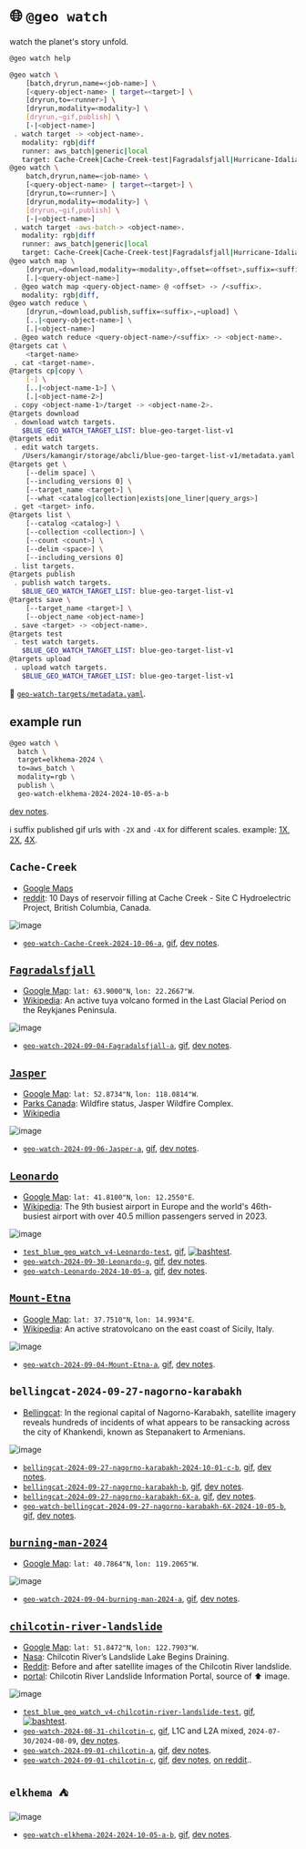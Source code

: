 # 🌐 `@geo watch`

watch the planet's story unfold.

```bash
@geo watch help
```
```bash
@geo watch \
	[batch,dryrun,name=<job-name>] \
	[<query-object-name> | target=<target>] \
	[dryrun,to=<runner>] \
	[dryrun,modality=<modality>] \
	[dryrun,~gif,publish] \
	[-|<object-name>]
 . watch target -> <object-name>.
   modality: rgb|diff
   runner: aws_batch|generic|local
   target: Cache-Creek|Cache-Creek-test|Fagradalsfjall|Hurricane-Idalia-2023|Jasper|Leonardo|Leonardo-test|Mount-Etna|bellingcat-2024-09-27-nagorno-karabakh|bellingcat-2024-09-27-nagorno-karabakh-2X|bellingcat-2024-09-27-nagorno-karabakh-6X|bellingcat-2024-09-27-nagorno-karabakh-6X-test|bellingcat-2024-09-27-nagorno-karabakh-test|burning-man-2024|chilcotin-river-landslide|chilcotin-river-landslide-test|elkhema|elkhema-2024
@geo watch \
	batch,dryrun,name=<job-name> \
	[<query-object-name> | target=<target>] \
	[dryrun,to=<runner>] \
	[dryrun,modality=<modality>] \
	[dryrun,~gif,publish] \
	[-|<object-name>]
 . watch target -aws-batch-> <object-name>.
   modality: rgb|diff
   runner: aws_batch|generic|local
   target: Cache-Creek|Cache-Creek-test|Fagradalsfjall|Hurricane-Idalia-2023|Jasper|Leonardo|Leonardo-test|Mount-Etna|bellingcat-2024-09-27-nagorno-karabakh|bellingcat-2024-09-27-nagorno-karabakh-2X|bellingcat-2024-09-27-nagorno-karabakh-6X|bellingcat-2024-09-27-nagorno-karabakh-6X-test|bellingcat-2024-09-27-nagorno-karabakh-test|burning-man-2024|chilcotin-river-landslide|chilcotin-river-landslide-test|elkhema|elkhema-2024
@geo watch map \
	[dryrun,~download,modality=<modality>,offset=<offset>,suffix=<suffix>,~upload] \
	[.|<query-object-name>]
 . @geo watch map <query-object-name> @ <offset> -> /<suffix>.
   modality: rgb|diff,
@geo watch reduce \
	[dryrun,~download,publish,suffix=<suffix>,~upload] \
	[..|<query-object-name>] \
	[.|<object-name>]
 . @geo watch reduce <query-object-name>/<suffix> -> <object-name>.
@targets cat \
	<target-name>
 . cat <target-name>.
@targets cp|copy \
	[-] \
	[..|<object-name-1>] \
	[.|<object-name-2>]
 . copy <object-name-1>/target -> <object-name-2>.
@targets download
 . download watch targets.
   $BLUE_GEO_WATCH_TARGET_LIST: blue-geo-target-list-v1
@targets edit
 . edit watch targets.
   /Users/kamangir/storage/abcli/blue-geo-target-list-v1/metadata.yaml
@targets get \
	[--delim space] \
	[--including_versions 0] \
	[--target_name <target>] \
	[--what <catalog|collection|exists|one_liner|query_args>]
 . get <target> info.
@targets list \
	[--catalog <catalog>] \
	[--collection <collection>] \
	[--count <count>] \
	[--delim <space>] \
	[--including_versions 0]
 . list targets.
@targets publish
 . publish watch targets.
   $BLUE_GEO_WATCH_TARGET_LIST: blue-geo-target-list-v1
@targets save \
	[--target_name <target>] \
	[--object_name <object-name>]
 . save <target> -> <object-name>.
@targets test
 . test watch targets.
   $BLUE_GEO_WATCH_TARGET_LIST: blue-geo-target-list-v1
@targets upload
 . upload watch targets.
   $BLUE_GEO_WATCH_TARGET_LIST: blue-geo-target-list-v1
```

🎯 [`geo-watch-targets/metadata.yaml`](https://kamangir-public.s3.ca-central-1.amazonaws.com/geo-watch-targets/metadata.yaml).

## example run

```bash
@geo watch \
  batch \
  target=elkhema-2024 \
  to=aws_batch \
  modality=rgb \
  publish \
  geo-watch-elkhema-2024-2024-10-05-a-b
```

[dev notes](https://arash-kamangir.medium.com/%EF%B8%8F-conversations-with-ai-252-2118326b1de2).

ℹ️ suffix published gif urls with `-2X` and `-4X` for different scales. example: [1X](https://kamangir-public.s3.ca-central-1.amazonaws.com/geo-watch-bellingcat-2024-09-27-nagorno-karabakh-6X-2024-10-05-b/geo-watch-bellingcat-2024-09-27-nagorno-karabakh-6X-2024-10-05-b.gif), [2X](https://kamangir-public.s3.ca-central-1.amazonaws.com/geo-watch-bellingcat-2024-09-27-nagorno-karabakh-6X-2024-10-05-b/geo-watch-bellingcat-2024-09-27-nagorno-karabakh-6X-2024-10-05-b-2X.gif), [4X](https://kamangir-public.s3.ca-central-1.amazonaws.com/geo-watch-bellingcat-2024-09-27-nagorno-karabakh-6X-2024-10-05-b/geo-watch-bellingcat-2024-09-27-nagorno-karabakh-6X-2024-10-05-b-4X.gif).

## `Cache-Creek`
 - [Google Maps](https://maps.app.goo.gl/kHypmxiEeqdVrBi77)
 - [reddit](https://www.reddit.com/r/britishcolumbia/comments/1fho5vq/10_days_of_reservoir_filling_at_cache_creek_site/): 10 Days of reservoir filling at Cache Creek - Site C Hydroelectric Project, British Columbia, Canada.

![image](https://kamangir-public.s3.ca-central-1.amazonaws.com/geo-watch-Cache-Creek-2024-10-06-a/geo-watch-Cache-Creek-2024-10-06-a-4X.gif?raw=true&random=bZPJxKb7pAzvT3pN)
- [`geo-watch-Cache-Creek-2024-10-06-a`](https://kamangir-public.s3.ca-central-1.amazonaws.com/geo-watch-Cache-Creek-2024-10-06-a.tar.gz), [gif](https://kamangir-public.s3.ca-central-1.amazonaws.com/geo-watch-Cache-Creek-2024-10-06-a/geo-watch-Cache-Creek-2024-10-06-a.gif), [dev notes](https://medium.com/@arash-kamangir/%EF%B8%8F-conversations-with-ai-253-8f12ef5bd8fc).

## [`Fagradalsfjall`](./targets/Fagradalsfjall.md)
 - [Google Map](https://maps.app.goo.gl/zkdc2DNLahc598k48): `lat: 63.9000"N`, `lon: 22.2667"W`.
 - [Wikipedia](https://en.wikipedia.org/wiki/Fagradalsfjall): An active tuya volcano formed in the Last Glacial Period on the Reykjanes Peninsula.

![image](https://kamangir-public.s3.ca-central-1.amazonaws.com/geo-watch-2024-09-04-Fagradalsfjall-a/geo-watch-2024-09-04-Fagradalsfjall-a-2X.gif?raw=true&random=AuMR7ykbYs7kL8nf)
- [`geo-watch-2024-09-04-Fagradalsfjall-a`](https://kamangir-public.s3.ca-central-1.amazonaws.com/geo-watch-2024-09-04-Fagradalsfjall-a.tar.gz), [gif](https://kamangir-public.s3.ca-central-1.amazonaws.com/geo-watch-2024-09-04-Fagradalsfjall-a/geo-watch-2024-09-04-Fagradalsfjall-a.gif), [dev notes](https://arash-kamangir.medium.com/%EF%B8%8F-conversations-with-ai-206-f7996520dc15).

## [`Jasper`](./targets/Jasper.md)
 - [Google Map](https://maps.app.goo.gl/o5tGW4tH5S6j4vso9): `lat: 52.8734"N`, `lon: 118.0814"W`.
 - [Parks Canada](https://parks.canada.ca/pn-np/ab/jasper/visit/feu-alert-fire/feudeforet-wildfire): Wildfire status, Jasper Wildfire Complex.
 - [Wikipedia](https://en.wikipedia.org/wiki/2024_Jasper_wildfire)

![image](https://kamangir-public.s3.ca-central-1.amazonaws.com/geo-watch-2024-09-06-Jasper-a/geo-watch-2024-09-06-Jasper-a-2X.gif?raw=true&random=E9eYgSdZn8VHEdCT)
- [`geo-watch-2024-09-06-Jasper-a`](https://kamangir-public.s3.ca-central-1.amazonaws.com/geo-watch-2024-09-06-Jasper-a.tar.gz), [gif](https://kamangir-public.s3.ca-central-1.amazonaws.com/geo-watch-2024-09-06-Jasper-a/geo-watch-2024-09-06-Jasper-a.gif), [dev notes](https://arash-kamangir.medium.com/%EF%B8%8F-conversations-with-ai-208-7063fca1423b).

## [`Leonardo`](./targets/Leonardo.md)
 - [Google Map](https://maps.app.goo.gl/Zpnj53kVcQQ4fNA17): `lat: 41.8100"N`, `lon: 12.2550"E`.
 - [Wikipedia](https://en.wikipedia.org/wiki/Rome_Fiumicino_Airport): The 9th busiest airport in Europe and the world's 46th-busiest airport with over 40.5 million passengers served in 2023.

![image](https://kamangir-public.s3.ca-central-1.amazonaws.com/geo-watch-Leonardo-2024-10-05-a/geo-watch-Leonardo-2024-10-05-a-4X.gif?raw=true&random=2Js88zMMZnRWeGXU)
- [`test_blue_geo_watch_v4-Leonardo-test`](https://kamangir-public.s3.ca-central-1.amazonaws.com/test_blue_geo_watch_v4-Leonardo-test.tar.gz), [gif](https://kamangir-public.s3.ca-central-1.amazonaws.com/test_blue_geo_watch_v4-Leonardo-test/test_blue_geo_watch_v4-Leonardo-test.gif), [![bashtest](https://github.com/kamangir/blue-geo/actions/workflows/bashtest.yml/badge.svg)](https://github.com/kamangir/blue-geo/actions/workflows/bashtest.yml).
- [`geo-watch-2024-09-30-Leonardo-g`](https://kamangir-public.s3.ca-central-1.amazonaws.com/geo-watch-2024-09-30-Leonardo-g.tar.gz), [gif](https://kamangir-public.s3.ca-central-1.amazonaws.com/geo-watch-2024-09-30-Leonardo-g/geo-watch-2024-09-30-Leonardo-g.gif), [dev notes](https://medium.com/@arash-kamangir/%EF%B8%8F-conversations-with-ai-237-99db71023445).
- [`geo-watch-Leonardo-2024-10-05-a`](https://kamangir-public.s3.ca-central-1.amazonaws.com/geo-watch-Leonardo-2024-10-05-a.tar.gz), [gif](https://kamangir-public.s3.ca-central-1.amazonaws.com/geo-watch-Leonardo-2024-10-05-a/geo-watch-Leonardo-2024-10-05-a.gif), [dev notes](https://medium.com/@arash-kamangir/%EF%B8%8F-conversations-with-ai-249-44ba1dcd2321).

## [`Mount-Etna`](./targets/Mount-Etna.md)
 - [Google Map](https://maps.app.goo.gl/vcCRk16tHBPxB3a47): `lat: 37.7510"N`, `lon: 14.9934"E`.
 - [Wikipedia](https://en.wikipedia.org/wiki/Mount_Etna): An active stratovolcano on the east coast of Sicily, Italy.

![image](https://kamangir-public.s3.ca-central-1.amazonaws.com/geo-watch-2024-09-04-Mount-Etna-a/geo-watch-2024-09-04-Mount-Etna-a-2X.gif?raw=true&random=vxy9CBOZNfuIvNzb)
- [`geo-watch-2024-09-04-Mount-Etna-a`](https://kamangir-public.s3.ca-central-1.amazonaws.com/geo-watch-2024-09-04-Mount-Etna-a.tar.gz), [gif](https://kamangir-public.s3.ca-central-1.amazonaws.com/geo-watch-2024-09-04-Mount-Etna-a/geo-watch-2024-09-04-Mount-Etna-a.gif), [dev notes](https://arash-kamangir.medium.com/%EF%B8%8F-conversations-with-ai-205-c272a95ce266).

## `bellingcat-2024-09-27-nagorno-karabakh`
 - [Bellingcat](https://www.bellingcat.com/news/mena/2024/09/27/nagorno-karabakh-satellite-imagery-shows-city-wide-ransacking/): In the regional capital of Nagorno-Karabakh, satellite imagery reveals hundreds of incidents of what appears to be ransacking across the city of Khankendi, known as Stepanakert to Armenians.

![image](https://kamangir-public.s3.ca-central-1.amazonaws.com/geo-watch-bellingcat-2024-09-27-nagorno-karabakh-6X-2024-10-05-b/geo-watch-bellingcat-2024-09-27-nagorno-karabakh-6X-2024-10-05-b-4X.gif?raw=true&random=86EVoTYYCd9hZTIi)
- [`bellingcat-2024-09-27-nagorno-karabakh-2024-10-01-c-b`](https://kamangir-public.s3.ca-central-1.amazonaws.com/bellingcat-2024-09-27-nagorno-karabakh-2024-10-01-c-b.tar.gz), [gif](https://kamangir-public.s3.ca-central-1.amazonaws.com/bellingcat-2024-09-27-nagorno-karabakh-2024-10-01-c-b/bellingcat-2024-09-27-nagorno-karabakh-2024-10-01-c-b.gif), [dev notes](https://arash-kamangir.medium.com/%EF%B8%8F-conversations-with-ai-241-3e25857747a5).
- [`bellingcat-2024-09-27-nagorno-karabakh-b`](https://kamangir-public.s3.ca-central-1.amazonaws.com/bellingcat-2024-09-27-nagorno-karabakh-b.tar.gz), [gif](https://kamangir-public.s3.ca-central-1.amazonaws.com/bellingcat-2024-09-27-nagorno-karabakh-b/bellingcat-2024-09-27-nagorno-karabakh-b.gif), [dev notes](https://arash-kamangir.medium.com/%EF%B8%8F-conversations-with-ai-244-a5f9b7959748).
- [`bellingcat-2024-09-27-nagorno-karabakh-6X-a`](https://kamangir-public.s3.ca-central-1.amazonaws.com/bellingcat-2024-09-27-nagorno-karabakh-6X-a.tar.gz), [gif](https://kamangir-public.s3.ca-central-1.amazonaws.com/bellingcat-2024-09-27-nagorno-karabakh-6X-a/bellingcat-2024-09-27-nagorno-karabakh-6X-a.gif), [dev notes](https://arash-kamangir.medium.com/%EF%B8%8F-conversations-with-ai-245-18f6d15e5fbd).
- [`geo-watch-bellingcat-2024-09-27-nagorno-karabakh-6X-2024-10-05-b`](https://kamangir-public.s3.ca-central-1.amazonaws.com/geo-watch-bellingcat-2024-09-27-nagorno-karabakh-6X-2024-10-05-b.tar.gz), [gif](https://kamangir-public.s3.ca-central-1.amazonaws.com/geo-watch-bellingcat-2024-09-27-nagorno-karabakh-6X-2024-10-05-b/geo-watch-bellingcat-2024-09-27-nagorno-karabakh-6X-2024-10-05-b.gif), [dev notes](https://medium.com/@arash-kamangir/%EF%B8%8F-conversations-with-ai-250-847d3d5f0d6e).

## [`burning-man-2024`](./targets/burning-man-2024.md)
 - [Google Map](https://maps.app.goo.gl/e58UsDThr8ryqCRa8): `lat: 40.7864"N`, `lon: 119.2065"W`.

![image](https://kamangir-public.s3.ca-central-1.amazonaws.com/geo-watch-2024-09-04-burning-man-2024-a/geo-watch-2024-09-04-burning-man-2024-a-2X.gif?raw=true&random=s7zT7c4Bjaxp1g4F)
- [`geo-watch-2024-09-04-burning-man-2024-a`](https://kamangir-public.s3.ca-central-1.amazonaws.com/geo-watch-2024-09-04-burning-man-2024-a.tar.gz), [gif](https://kamangir-public.s3.ca-central-1.amazonaws.com/geo-watch-2024-09-04-burning-man-2024-a/geo-watch-2024-09-04-burning-man-2024-a.gif), [dev notes](https://arash-kamangir.medium.com/%EF%B8%8F-conversations-with-ai-205-c272a95ce266).

## [`chilcotin-river-landslide`](./targets/chilcotin-river-landslide.md)
 - [Google Map](https://maps.app.goo.gl/WHTNCDsFNoZAAnzX8): `lat: 51.8472"N`, `lon: 122.7903"W`.
 - [Nasa](https://www.bluemarble.nasa.gov/images/153195/chilcotin-rivers-landslide-lake-begins-draining): Chilcotin River’s Landslide Lake Begins Draining.
 - [Reddit](https://www.reddit.com/r/britishcolumbia/comments/1eh9eql/before_and_after_satellite_images_of_the/): Before and after satellite images of the Chilcotin River landslide.
 - [portal](https://chilcotin-river-landslide-2024-bcgov03.hub.arcgis.com/): Chilcotin River Landslide Information Portal, source of ⬆️ image.

![image](https://kamangir-public.s3.ca-central-1.amazonaws.com/geo-watch-2024-09-01-chilcotin-c/geo-watch-2024-09-01-chilcotin-c-2X.gif?raw=true&random=A98Z2MKMVwAyZBN5)
- [`test_blue_geo_watch_v4-chilcotin-river-landslide-test`](https://kamangir-public.s3.ca-central-1.amazonaws.com/test_blue_geo_watch_v4-chilcotin-river-landslide-test.tar.gz), [gif](https://kamangir-public.s3.ca-central-1.amazonaws.com/test_blue_geo_watch_v4-chilcotin-river-landslide-test/test_blue_geo_watch_v4-chilcotin-river-landslide-test.gif), [![bashtest](https://github.com/kamangir/blue-geo/actions/workflows/bashtest.yml/badge.svg)](https://github.com/kamangir/blue-geo/actions/workflows/bashtest.yml).
- [`geo-watch-2024-08-31-chilcotin-c`](https://kamangir-public.s3.ca-central-1.amazonaws.com/geo-watch-2024-08-31-chilcotin-c.tar.gz), [gif](https://kamangir-public.s3.ca-central-1.amazonaws.com/geo-watch-2024-08-31-chilcotin-c/geo-watch-2024-08-31-chilcotin-c.gif), L1C and L2A mixed, `2024-07-30/2024-08-09`, [dev notes](https://arash-kamangir.medium.com/%EF%B8%8F-conversations-with-ai-199-11f9b5497ef0).
- [`geo-watch-2024-09-01-chilcotin-a`](https://kamangir-public.s3.ca-central-1.amazonaws.com/geo-watch-2024-09-01-chilcotin-a.tar.gz), [gif](https://kamangir-public.s3.ca-central-1.amazonaws.com/geo-watch-2024-09-01-chilcotin-a/geo-watch-2024-09-01-chilcotin-a.gif), [dev notes](https://arash-kamangir.medium.com/%EF%B8%8F-conversations-with-ai-201-d64e9bb3716b).
- [`geo-watch-2024-09-01-chilcotin-c`](https://kamangir-public.s3.ca-central-1.amazonaws.com/geo-watch-2024-09-01-chilcotin-c.tar.gz), [gif](https://kamangir-public.s3.ca-central-1.amazonaws.com/geo-watch-2024-09-01-chilcotin-c/geo-watch-2024-09-01-chilcotin-c.gif), [dev notes](https://arash-kamangir.medium.com/%EF%B8%8F-conversations-with-ai-202-d59ba811398b), [on reddit](https://www.reddit.com/r/bash/comments/1f9cvyx/a_bash_python_tool_to_watch_a_target_in_satellite/)..

## `elkhema ⛺️`

![image](https://kamangir-public.s3.ca-central-1.amazonaws.com/geo-watch-elkhema-2024-2024-10-05-a-b/geo-watch-elkhema-2024-2024-10-05-a-b-4X.gif?raw=true&random=Ttl9XljejMO2nrZt)
- [`geo-watch-elkhema-2024-2024-10-05-a-b`](https://kamangir-public.s3.ca-central-1.amazonaws.com/geo-watch-elkhema-2024-2024-10-05-a-b.tar.gz), [gif](https://kamangir-public.s3.ca-central-1.amazonaws.com/geo-watch-elkhema-2024-2024-10-05-a-b/geo-watch-elkhema-2024-2024-10-05-a-b.gif), [dev notes](https://medium.com/@arash-kamangir/%EF%B8%8F-conversations-with-ai-251-a68fab7f52b8).


